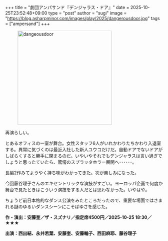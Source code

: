 +++
title = "劇団アンパサンド『デンジャラス・ドア』"
date = 2025-10-25T23:52:48+09:00
type = "post"
author = "sugi"
image = "https://blog.asharpminor.com/images/play/2025/dangerousdoor.jpg"
tags = ["ampersand"]
+++
<figure class="alignleft"><img src="/images/play/2025/toomakinimiteru.jpg" alt="dangeousdoor" style="width: 300px !important;"></figure>    

再演らしい。

とあるオフィスの一室が舞台。女性スタッフ6人がいれかわりたちかわり入退室する。異常に気づくのは最近入社した新人ユウコだけだ。自動ドアでないドアがしばらくすると勝手に閉まるのだ。いやいやそれでもデンジャラスは言い過ぎでしょうと思ったていたら、驚愕のスプラッタホラー展開へ･･････。

長編2作みてようやく持ち味がわかってきた。次が楽しみになった。

今回藤谷理子さんのエキセントリックな演技がすごい。ヨーロッパ企画で何度か舞台で見たときはこういう演技をする人だとは思わなかった。いやはや。

ちょうど前日本格的なダンス公演をみたところだったので、重要な場面ではさまれる謎のゆるいダンスシーンにこそばゆさを感じた。

**作・演出：安藤奎／ザ・スズナリ／指定席4500円／2025-10-25 18:30／★★★**

**出演：西出結、永井若葉、安藤奎、安藤輪子、西田麻耶、藤谷理子**